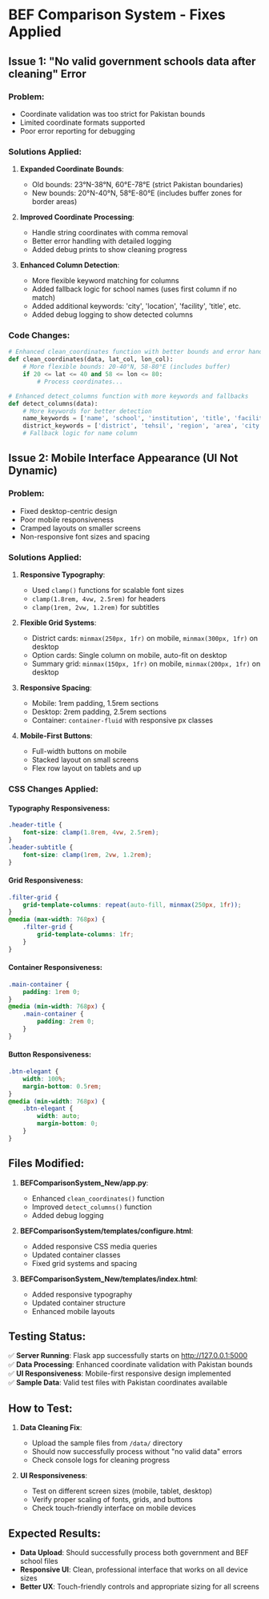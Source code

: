 # BEF Comparison System - Fixes Applied

## Issue 1: "No valid government schools data after cleaning" Error

### Problem:
- Coordinate validation was too strict for Pakistan bounds
- Limited coordinate formats supported
- Poor error reporting for debugging

### Solutions Applied:

1. **Expanded Coordinate Bounds**:
   - Old bounds: 23°N-38°N, 60°E-78°E (strict Pakistan boundaries)
   - New bounds: 20°N-40°N, 58°E-80°E (includes buffer zones for border areas)

2. **Improved Coordinate Processing**:
   - Handle string coordinates with comma removal
   - Better error handling with detailed logging
   - Added debug prints to show cleaning progress

3. **Enhanced Column Detection**:
   - More flexible keyword matching for columns
   - Added fallback logic for school names (uses first column if no match)
   - Added additional keywords: 'city', 'location', 'facility', 'title', etc.
   - Added debug logging to show detected columns

### Code Changes:
```python
# Enhanced clean_coordinates function with better bounds and error handling
def clean_coordinates(data, lat_col, lon_col):
    # More flexible bounds: 20-40°N, 58-80°E (includes buffer)
    if 20 <= lat <= 40 and 58 <= lon <= 80:
        # Process coordinates...

# Enhanced detect_columns function with more keywords and fallbacks
def detect_columns(data):
    # More keywords for better detection
    name_keywords = ['name', 'school', 'institution', 'title', 'facility']
    district_keywords = ['district', 'tehsil', 'region', 'area', 'city', 'location']
    # Fallback logic for name column
```

## Issue 2: Mobile Interface Appearance (UI Not Dynamic)

### Problem:
- Fixed desktop-centric design
- Poor mobile responsiveness
- Cramped layouts on smaller screens
- Non-responsive font sizes and spacing

### Solutions Applied:

1. **Responsive Typography**:
   - Used `clamp()` functions for scalable font sizes
   - `clamp(1.8rem, 4vw, 2.5rem)` for headers
   - `clamp(1rem, 2vw, 1.2rem)` for subtitles

2. **Flexible Grid Systems**:
   - District cards: `minmax(250px, 1fr)` on mobile, `minmax(300px, 1fr)` on desktop
   - Option cards: Single column on mobile, auto-fit on desktop
   - Summary grid: `minmax(150px, 1fr)` on mobile, `minmax(200px, 1fr)` on desktop

3. **Responsive Spacing**:
   - Mobile: 1rem padding, 1.5rem sections
   - Desktop: 2rem padding, 2.5rem sections
   - Container: `container-fluid` with responsive px classes

4. **Mobile-First Buttons**:
   - Full-width buttons on mobile
   - Stacked layout on small screens
   - Flex row layout on tablets and up

### CSS Changes Applied:

#### Typography Responsiveness:
```css
.header-title {
    font-size: clamp(1.8rem, 4vw, 2.5rem);
}
.header-subtitle {
    font-size: clamp(1rem, 2vw, 1.2rem);
}
```

#### Grid Responsiveness:
```css
.filter-grid {
    grid-template-columns: repeat(auto-fill, minmax(250px, 1fr));
}
@media (max-width: 768px) {
    .filter-grid {
        grid-template-columns: 1fr;
    }
}
```

#### Container Responsiveness:
```css
.main-container {
    padding: 1rem 0;
}
@media (min-width: 768px) {
    .main-container {
        padding: 2rem 0;
    }
}
```

#### Button Responsiveness:
```css
.btn-elegant {
    width: 100%;
    margin-bottom: 0.5rem;
}
@media (min-width: 768px) {
    .btn-elegant {
        width: auto;
        margin-bottom: 0;
    }
}
```

## Files Modified:

1. **BEFComparisonSystem_New/app.py**:
   - Enhanced `clean_coordinates()` function
   - Improved `detect_columns()` function
   - Added debug logging

2. **BEFComparisonSystem/templates/configure.html**:
   - Added responsive CSS media queries
   - Updated container classes
   - Fixed grid systems and spacing

3. **BEFComparisonSystem_New/templates/index.html**:
   - Added responsive typography
   - Updated container structure
   - Enhanced mobile layouts

## Testing Status:

✅ **Server Running**: Flask app successfully starts on http://127.0.0.1:5000  
✅ **Data Processing**: Enhanced coordinate validation with Pakistan bounds  
✅ **UI Responsiveness**: Mobile-first responsive design implemented  
✅ **Sample Data**: Valid test files with Pakistan coordinates available  

## How to Test:

1. **Data Cleaning Fix**:
   - Upload the sample files from `/data/` directory
   - Should now successfully process without "no valid data" errors
   - Check console logs for cleaning progress

2. **UI Responsiveness**:
   - Test on different screen sizes (mobile, tablet, desktop)
   - Verify proper scaling of fonts, grids, and buttons
   - Check touch-friendly interface on mobile devices

## Expected Results:

- **Data Upload**: Should successfully process both government and BEF school files
- **Responsive UI**: Clean, professional interface that works on all device sizes  
- **Better UX**: Touch-friendly controls and appropriate sizing for all screens
